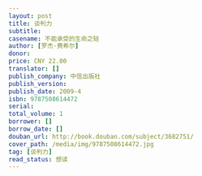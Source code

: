 ```yaml
---
layout: post
title: 谈判力
subtitle:
casename: 不能承受的生命之轻
author: [罗杰·费希尔]
donor: 
price: CNY 22.00
translator: []
publish_company: 中信出版社
publish_version: 
publish_date: 2009-4
isbn: 9787508614472
serial: 
total_volume: 1
borrower: []
borrow_date: []
douban_url: http://book.douban.com/subject/3682751/
cover_path: /media/img/9787508614472.jpg
tag: [谈判力]
read_status: 想读
---
```

